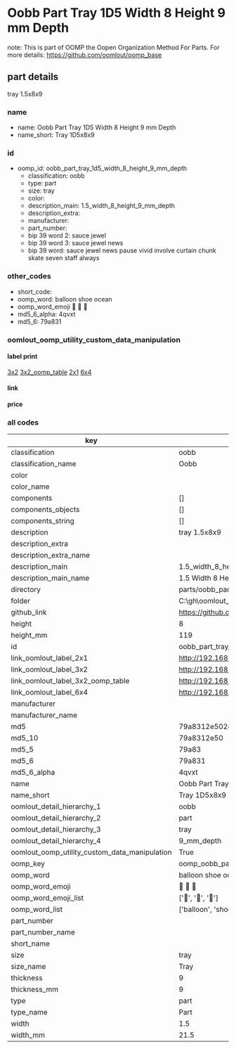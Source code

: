 # Oobb Part Tray 1D5 Width 8 Height 9 mm Depth  

note: This is part of OOMP the Oopen Organization Method For Parts. For more details: https://github.com/oomlout/oomp_base

##  part details
  



tray 1.5x8x9



### name
* name: Oobb Part Tray 1D5 Width 8 Height 9 mm Depth
* name_short: Tray 1D5x8x9 
### id
* oomp_id: oobb_part_tray_1d5_width_8_height_9_mm_depth
  * classification: oobb
  * type: part
  * size: tray
  * color: 
  * description_main: 1.5_width_8_height_9_mm_depth
  * description_extra: 
  * manufacturer: 
  * part_number: 
  * bip 39 word 2: sauce jewel
  * bip 39 word 3: sauce jewel news
  * bip 39 word: sauce jewel news pause vivid involve curtain chunk skate seven staff always

### other_codes
* short_code: 
* oomp_word: balloon shoe ocean
* oomp_word_emoji :balloon: :shoe: :ocean:
* md5_6_alpha: 4qvxt
* md5_6: 79a831






### oomlout_oomp_utility_custom_data_manipulation
#### label print
[3x2](http://192.168.1.245:1112/?label=oomp%204qvxt)
[3x2_oomp_table](http://192.168.1.108:1112/?label=oomp%204qvxt)
[2x1](http://192.168.1.242:1112/?label=oomp%204qvxt)
[6x4](http://192.168.1.55:1112/?label=oomp%204qvxt)    

#### link

                              

#### price







### all codes 
| key | value |  
| --- | --- |  
| classification | oobb |  
| classification_name | Oobb |  
| color |  |  
| color_name |  |  
| components | [] |  
| components_objects | [] |  
| components_string | [] |  
| description | tray 1.5x8x9 |  
| description_extra |  |  
| description_extra_name |  |  
| description_main | 1.5_width_8_height_9_mm_depth |  
| description_main_name | 1.5 Width 8 Height 9 mm Depth |  
| directory | parts/oobb_part_tray_1d5_width_8_height_9_mm_depth |  
| folder | C:\gh\oomlout_oobb_version_4_generated_parts\parts\oobb_part_tray_1d5_width_8_height_9_mm_depth |  
| github_link | https://github.com/oomlout/oomlout_oomp_part_src/tree/main/parts/oobb_part_tray_1d5_width_8_height_9_mm_depth |  
| height | 8 |  
| height_mm | 119 |  
| id | oobb_part_tray_1d5_width_8_height_9_mm_depth |  
| link_oomlout_label_2x1 | http://192.168.1.242:1112/?label=oomp%204qvxt |  
| link_oomlout_label_3x2 | http://192.168.1.245:1112/?label=oomp%204qvxt |  
| link_oomlout_label_3x2_oomp_table | http://192.168.1.108:1112/?label=oomp%204qvxt |  
| link_oomlout_label_6x4 | http://192.168.1.55:1112/?label=oomp%204qvxt |  
| manufacturer |  |  
| manufacturer_name |  |  
| md5 | 79a8312e5028a6c5d8fa9a172a5dfdfc |  
| md5_10 | 79a8312e50 |  
| md5_5 | 79a83 |  
| md5_6 | 79a831 |  
| md5_6_alpha | 4qvxt |  
| name | Oobb Part Tray 1D5 Width 8 Height 9 mm Depth |  
| name_short | Tray 1D5x8x9  |  
| oomlout_detail_hierarchy_1 | oobb |  
| oomlout_detail_hierarchy_2 | part |  
| oomlout_detail_hierarchy_3 | tray |  
| oomlout_detail_hierarchy_4 | 9_mm_depth |  
| oomlout_oomp_utility_custom_data_manipulation | True |  
| oomp_key | oomp_oobb_part_tray_1d5_width_8_height_9_mm_depth |  
| oomp_word | balloon shoe ocean |  
| oomp_word_emoji | :balloon: :shoe: :ocean: |  
| oomp_word_emoji_list | [':balloon:', ':shoe:', ':ocean:'] |  
| oomp_word_list | ['balloon', 'shoe', 'ocean'] |  
| part_number |  |  
| part_number_name |  |  
| short_name |  |  
| size | tray |  
| size_name | Tray |  
| thickness | 9 |  
| thickness_mm | 9 |  
| type | part |  
| type_name | Part |  
| width | 1.5 |  
| width_mm | 21.5 |  
